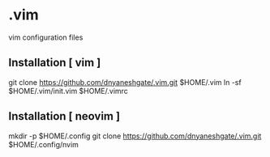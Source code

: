 # .vim
vim configuration files

## Installation [ vim ] ##
git clone https://github.com/dnyaneshgate/.vim.git $HOME/.vim
ln -sf $HOME/.vim/init.vim $HOME/.vimrc

## Installation [ neovim ] ##
mkdir -p $HOME/.config
git clone https://github.com/dnyaneshgate/.vim.git $HOME/.config/nvim
